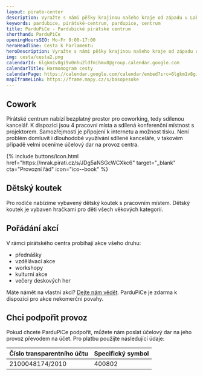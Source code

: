 ```yaml
---
layout: pirate-center
description: Vyražte s námi pěšky krajinou našeho kraje od západu u Labe jižním směrem přes Poličku až na úplný konec na nejvyšším Králickém Sněžníku. 
keywords: pardubice, pirátské-centrum, pardupice, centrum
title: ParduPiCe - Pardubické pirátské centrum
shorthand: ParduPiCe
openingHoursSEO: Mo-Fr 9:00-17:00
heroHeadline: Cesta k Parlamentu
heroDescription: Vyražte s námi pěšky krajinou našeho kraje od západu u Labe jižním směrem přes Poličku až na úplný konec na nejvyšším Králickém Sněžníku. 
img: cesta/cesta2.png
calendarId: 6lgkm1v8gi9v0nhu2ldfmihmv8@group.calendar.google.com
calendarTitle: Harmonogram cesty
calendarPage: https://calendar.google.com/calendar/embed?src=6lgkm1v8gi9v0nhu2ldfmihmv8%40group.calendar.google.com&ctz=Europe%2FPrague
mapIframeLink: https://frame.mapy.cz/s/basopesoke
---
```


## Cowork

Pirátské centrum nabízí bezplatný prostor pro coworking, tedy sdílenou kancelář.
K dispozici jsou 4 pracovní místa a sdílená konferenční místnost s projektorem.
Samozřejmostí je připojení k internetu a možnost tisku. Není problém domluvit i
dlouhodobé využívání sdílené kanceláře, v takovém případě velmi oceníme účelový
dar na provoz centra.

<div>
{% include buttons/icon.html href="https://mrak.pirati.cz/s/JDg5aNSGcWCXkc6" target="_blank" cta="Provozní řád" icon="ico--book" %}
</div>


## Dětský koutek

Pro rodiče nabízíme vybavený dětský koutek s pracovním místem. Dětský koutek je
vybaven hračkami pro děti všech věkových kategorií.

## Pořádání akcí

V rámci pirátského centra probíhají akce všeho druhu:

- přednášky
- vzdělávací akce
- workshopy
- kulturní akce
- večery deskových her

Máte námět na vlastní akci? <a href="#">Dejte nám vědět</a>. ParduPiCe je zdarma
k dispozici pro akce nekomerční povahy.


## Chci podpořit provoz

Pokud chcete ParduPiCe podpořit, můžete nám poslat účelový dar na jeho provoz
převodem na účet. Pro platbu použijte následující údaje:

| Číslo transparentního účtu | Specifický symbol |
|----------------------------|-------------------|
| 2100048174/2010            | 400802            |
